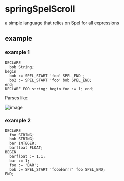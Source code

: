 # springSpelScroll
a simple language that relies on Spel for all expressions

## example 
### example 1
```
DECLARE 
  bob String; 
begin
  bob := SPEL_START 'foo' SPEL_END ;
  bo2 := SPEL_START 'foo' bob SPEL_END;
end;
DECLARE FOO string; begin foo := 1; end;
```
Parses like:

![image](https://github.com/scottccote/spel_scroll/assets/4732892/a6d9bd7a-da65-4764-ae31-f68694435bb0)

### example 2
```
DECLARE
  foo STRING;
  bob STRING;
  bar INTEGER;
  barfloat FLOAT;
BEGIN
  barfloat := 1.1;
  bar := 1;
  foo := 'BAR';
  bob := SPEL_START 'fooobarrr' foo SPEL_END;
END;
```